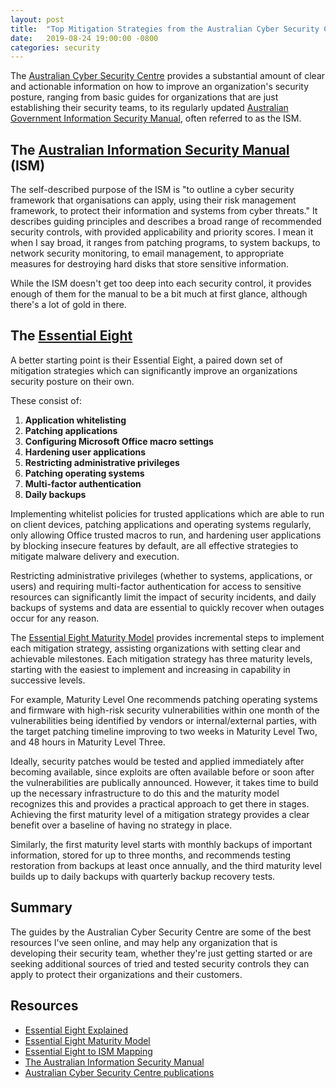 ```yaml
---
layout: post
title:  "Top Mitigation Strategies from the Australian Cyber Security Centre"
date:   2019-08-24 19:00:00 -0800
categories: security
---
```

The [Australian Cyber Security Centre](https://www.cyber.gov.au/) provides a substantial amount of clear and actionable information on how to improve an organization's security posture, ranging from basic guides for organizations that are just establishing their security teams, to its regularly updated [Australian Government Information Security Manual](https://www.cyber.gov.au/ism), often referred to as the ISM.

## The [Australian Information Security Manual](https://www.cyber.gov.au/ism) (ISM)
The self-described purpose of the ISM is "to outline a cyber security framework that organisations can apply, using their risk management framework, to protect their information and systems from cyber threats."  It describes guiding principles and describes a broad range of recommended security controls, with provided applicability and priority scores.  I mean it when I say broad, it ranges from patching programs, to system backups, to network security monitoring, to email management, to appropriate measures for destroying hard disks that store sensitive information.

While the ISM doesn't get too deep into each security control, it provides enough of them for the manual to be a bit much at first glance, although there's a lot of gold in there.

## The [Essential Eight](https://www.cyber.gov.au/publications/essential-eight-explained)
A better starting point is their Essential Eight, a paired down set of mitigation strategies which can significantly improve an organizations security posture on their own.

These consist of:

1. **Application whitelisting**
2. **Patching applications**
3. **Configuring Microsoft Office macro settings**
4. **Hardening user applications**
5. **Restricting administrative privileges**
6. **Patching operating systems**
7. **Multi-factor authentication**
8. **Daily backups**

Implementing whitelist policies for trusted applications which are able to run on client devices, patching applications and operating systems regularly, only allowing Office trusted macros to run, and hardening user applications by blocking insecure features by default, are all effective strategies to mitigate malware delivery and execution.

Restricting administrative privileges (whether to systems, applications, or users) and requiring multi-factor authentication for access to sensitive resources can significantly limit the impact of security incidents, and daily backups of systems and data are essential to quickly recover when outages occur for any reason.

The [Essential Eight Maturity Model](https://www.cyber.gov.au/publications/essential-eight-maturity-model) provides incremental steps to implement each mitigation strategy, assisting organizations with setting clear and achievable milestones.  Each mitigation strategy has three maturity levels, starting with the easiest to implement and increasing in capability in successive levels.

For example, Maturity Level One recommends patching operating systems and firmware with high-risk security vulnerabilities within one month of the vulnerabilities being identified by vendors or internal/external parties, with the target patching timeline improving to two weeks in Maturity Level Two, and 48 hours in Maturity Level Three.

Ideally, security patches would be tested and applied immediately after becoming available, since exploits are often available before or soon after the vulnerabilities are publically announced.  However, it takes time to build up the necessary infrastructure to do this and the maturity model recognizes this and provides a practical approach to get there in stages.  Achieving the first maturity level of a mitigation strategy provides a clear benefit over a baseline of having no strategy in place.

Similarly, the first maturity level starts with monthly backups of important information, stored for up to three months, and recommends testing restoration from backups at least once annually, and the third maturity level builds up to daily backups with quarterly backup recovery tests.

## Summary
The guides by the Australian Cyber Security Centre are some of the best resources I've seen online, and may help any organization that is developing their security team, whether they're just getting started or are seeking additional sources of tried and tested security controls they can apply to protect their organizations and their customers.

## Resources

* [Essential Eight Explained](https://www.cyber.gov.au/publications/essential-eight-explained)
* [Essential Eight Maturity Model](https://www.cyber.gov.au/publications/essential-eight-maturity-model)
* [Essential Eight to ISM Mapping](https://www.cyber.gov.au/publications/essential-eight-to-ISM-mapping)
* [The Australian Information Security Manual](https://www.cyber.gov.au/ism)
* [Australian Cyber Security Centre publications](https://www.cyber.gov.au/publications)
